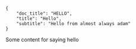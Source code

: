 ```metadata
{ 
    "doc_title": "HELLO",
    "title": "Hello",
    "subtitle": "Hello from almost always adam"
}
```
Some content for saying hello